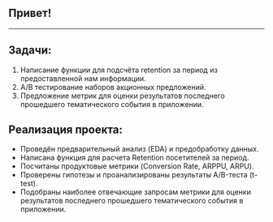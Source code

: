 ## **Привет!**

<hr>

## **Задачи**:
1. Написание функции для подсчёта retention за период из предоставленной нам информации.
2. A/B тестирование наборов акционных предложений.
3. Предложение метрик для оценки результатов последнего прошедшего тематического события в приложении.

## **Реализация проекта**:
* Проведён предварительный анализ (EDA) и предобработку данных. 
* Написана функция для расчета Retention посетителей за период.
* Посчитаны продуктовые метрики (Conversion Rate, ARPPU, ARPU).
* Проверены гипотезы и проанализированы результаты А/B-теста (t-test).
* Подобраны наиболее отвечающие запросам метрики для оценки результатов последнего прошедшего тематического события в приложении.

